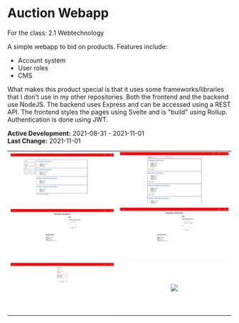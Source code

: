 # Auction Webapp
For the class: 2.1 Webtechnology

A simple webapp to bid on products. Features include:
- Account system
- User roles
- CMS

What makes this product special is that it uses some frameworks/libraries that I don't use in my other repositories. Both the frontend and the backend use NodeJS. The backend uses Express and can be accessed using a REST API. The frontend styles the pages using Svelte and is "build" using Rollup. Authentication is done using JWT.

**Active Development:** 2021-08-31 - 2021-11-01<br>
**Last Change:** 2021-11-01<br>

| | |
| :---: | :---: |
| ![](/Screenshots/1-Auctions.png) | ![](/Screenshots/2-Admin.png) |
| ![](/Screenshots/3-Bid.png) | ![](/Screenshots/4-Bid_Placed.png) |
| ![](/Screenshots/5-Register.png) | ![](/Screenshots/.png) |
 
